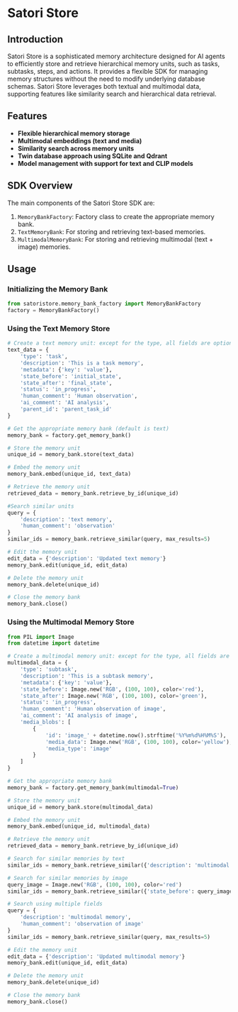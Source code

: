 # Satori Store

## Introduction

Satori Store is a sophisticated memory architecture designed for AI agents to efficiently store and retrieve hierarchical memory units, such as tasks, subtasks, steps, and actions. It provides a flexible SDK for managing memory structures without the need to modify underlying database schemas. Satori Store leverages both textual and multimodal data, supporting features like similarity search and hierarchical data retrieval.

## Features

- **Flexible hierarchical memory storage**
- **Multimodal embeddings (text and media)**
- **Similarity search across memory units**
- **Twin database approach using SQLite and Qdrant**
- **Model management with support for text and CLIP models**

## SDK Overview

The main components of the Satori Store SDK are:

1. `MemoryBankFactory`: Factory class to create the appropriate memory bank.
2. `TextMemoryBank`: For storing and retrieving text-based memories.
3. `MultimodalMemoryBank`: For storing and retrieving multimodal (text + image) memories.

## Usage

### Initializing the Memory Bank

```python
from satoristore.memory_bank_factory import MemoryBankFactory
factory = MemoryBankFactory()
```

### Using the Text Memory Store

```python
# Create a text memory unit: except for the type, all fields are optional
text_data = {
    'type': 'task',
    'description': 'This is a task memory',
    'metadata': {'key': 'value'},
    'state_before': 'initial_state',
    'state_after': 'final_state',
    'status': 'in_progress',
    'human_comment': 'Human observation',
    'ai_comment': 'AI analysis',
    'parent_id': 'parent_task_id'
}

# Get the appropriate memory bank (default is text)
memory_bank = factory.get_memory_bank()

# Store the memory unit
unique_id = memory_bank.store(text_data)

# Embed the memory unit
memory_bank.embed(unique_id, text_data)

# Retrieve the memory unit
retrieved_data = memory_bank.retrieve_by_id(unique_id)

#Search similar units
query = {
    'description': 'text memory',
    'human_comment': 'observation'
}
similar_ids = memory_bank.retrieve_similar(query, max_results=5)

# Edit the memory unit
edit_data = {'description': 'Updated text memory'}
memory_bank.edit(unique_id, edit_data)

# Delete the memory unit
memory_bank.delete(unique_id)

# Close the memory bank
memory_bank.close()
```

### Using the Multimodal Memory Store

```python
from PIL import Image
from datetime import datetime

# Create a multimodal memory unit: except for the type, all fields are optional
multimodal_data = {
    'type': 'subtask',
    'description': 'This is a subtask memory',
    'metadata': {'key': 'value'},
    'state_before': Image.new('RGB', (100, 100), color='red'),
    'state_after': Image.new('RGB', (100, 100), color='green'),
    'status': 'in_progress',
    'human_comment': 'Human observation of image',
    'ai_comment': 'AI analysis of image',
    'media_blobs': [
        {
            'id': 'image_' + datetime.now().strftime('%Y%m%d%H%M%S'),
            'media_data': Image.new('RGB', (100, 100), color='yellow'),
            'media_type': 'image'
        }
    ]
}

# Get the appropriate memory bank
memory_bank = factory.get_memory_bank(multimodal=True)

# Store the memory unit
unique_id = memory_bank.store(multimodal_data)

# Embed the memory unit
memory_bank.embed(unique_id, multimodal_data)

# Retrieve the memory unit
retrieved_data = memory_bank.retrieve_by_id(unique_id)

# Search for similar memories by text
similar_ids = memory_bank.retrieve_similar({'description': 'multimodal memory'}, max_results=5)

# Search for similar memories by image
query_image = Image.new('RGB', (100, 100), color='red')
similar_ids = memory_bank.retrieve_similar({'state_before': query_image}, max_results=5)

# Search using multiple fields
query = {
    'description': 'multimodal memory',
    'human_comment': 'observation of image'
}
similar_ids = memory_bank.retrieve_similar(query, max_results=5)

# Edit the memory unit
edit_data = {'description': 'Updated multimodal memory'}
memory_bank.edit(unique_id, edit_data)

# Delete the memory unit
memory_bank.delete(unique_id)

# Close the memory bank
memory_bank.close()
```

